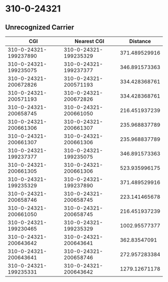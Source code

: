 # 310-0-24321
## Unrecognized Carrier


| CGI | Nearest CGI | Distance |
|-----|-------------|----------|
| 310-0-24321-199237890 | 310-0-24321-199235329 | 371.489529916 |
| 310-0-24321-199235075 | 310-0-24321-199237377 | 346.891573363 |
| 310-0-24321-200672826 | 310-0-24321-200571193 | 334.428368761 |
| 310-0-24321-200571193 | 310-0-24321-200672826 | 334.428368761 |
| 310-0-24321-200658745 | 310-0-24321-200661050 | 216.451937239 |
| 310-0-24321-200661306 | 310-0-24321-200661307 | 235.968837789 |
| 310-0-24321-200661307 | 310-0-24321-200661306 | 235.968837789 |
| 310-0-24321-199237377 | 310-0-24321-199235075 | 346.891573363 |
| 310-0-24321-200661305 | 310-0-24321-200661306 | 523.935996175 |
| 310-0-24321-199235329 | 310-0-24321-199237890 | 371.489529916 |
| 310-0-24321-200658746 | 310-0-24321-200658745 | 223.141465678 |
| 310-0-24321-200661050 | 310-0-24321-200658745 | 216.451937239 |
| 310-0-24321-199230465 | 310-0-24321-199235329 | 1002.95577377 |
| 310-0-24321-200643642 | 310-0-24321-200643641 | 362.83547091 |
| 310-0-24321-200643641 | 310-0-24321-200658746 | 272.957283384 |
| 310-0-24321-199235331 | 310-0-24321-200643642 | 1279.12671178 |
